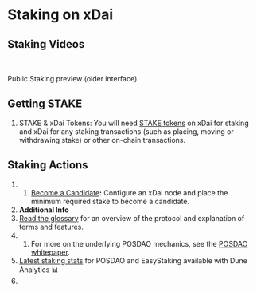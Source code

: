 # Staking on xDai

## Staking Videos <a id="staking-videos"></a>

​

Public Staking preview \(older interface\)

## **Getting STAKE** <a id="getting-stake"></a>

1. STAKE & xDai Tokens: You will need [STAKE tokens](https://www.xdaichain.com/for-stakers/stake-token/get-stake) on xDai for staking and xDai for any staking transactions \(such as placing, moving or withdrawing stake\) or other on-chain transactions.

## **Staking Actions** <a id="staking-actions"></a>

1. 1. ​[Become a Candidate](https://www.xdaichain.com/for-stakers/staking-protocol/become-a-candidate-validator)**:** Configure an xDai node and place the minimum required stake to become a candidate.
2. **Additional Info**
3. ​[Read the glossary](https://www.xdaichain.com/for-stakers/staking-protocol/terminology/protocol-terms) for an overview of the protocol and explanation of terms and features.
4. 1. For more on the underlying POSDAO mechanics, see the [POSDAO whitepaper](https://www.xdaichain.com/for-validators/posdao-whitepaper).
5. ​[Latest staking stats](https://www.duneanalytics.com/maxaleks/xdai-staking) for POSDAO and EasyStaking available with Dune Analytics 📊​
6. 
